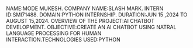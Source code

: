 NAME:MODE MUKESH. COMPANY NAME:SLASH MARK. INTERN ID:SMI71488. DOMAIN:PYTHON INTERNSHIP. DURATION:JUN 15 ,2024 TO AUGUST 15,2024. OVERVIEW OF THE PROJECT:AI CHATBOT DEVELOPMENT. OBJECTIVE:CREATE AN AI CHATBOT USING NATRAL LANGUAGE PROCESSING FOR HUMAN INTERACTION.TECHNOLOGIES USED:PYTHON

